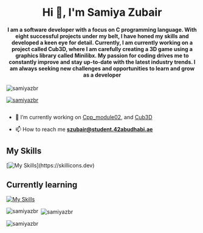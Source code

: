 <h1 align="center">Hi 👋, I'm Samiya Zubair</h1>
<h4 align="center">I am a software developer with a focus on C programming language. With eight successful projects under my belt, I have honed my skills and developed a keen eye for detail. Currently, I am currently working on a project called Cub3D, where I am carefully creating a 3D game using a graphics library called Minilibx. My passion for coding drives me to constantly improve and stay up-to-date with the latest industry trends. I am always seeking new challenges and opportunities to learn and grow as a developer</h4>

<p align="left"> <img src="https://komarev.com/ghpvc/?username=samiyazbr&label=Profile%20views&color=0e75b6&style=flat" alt="samiyazbr" /> </p>

<p align="left"> <a href="https://github.com/ryo-ma/github-profile-trophy"><img src="https://github-profile-trophy.vercel.app/?username=samiyazbr" alt="samiyazbr" /></a> </p>

<p align="left"> <a href="https://twitter.com/" target="blank"><img src="https://img.shields.io/twitter/follow/?logo=twitter&style=for-the-badge" alt="" /></a> </p>

- 🔭 I’m currently working on [Cpp_module02](https://github.com/samiyazbr/cpp_module02), and [Cub3D](https://github.com/samiyazbr/Cub3D)

- 📫 How to reach me **szubair@student.42abudhabi.ae**
## My Skills

[![My Skills](https://skillicons.dev/icons?i=c,cpp,bash,vim,vscode,stackoverflow,docker,linkedin,html,github,git,figma,discord,python,)](https://skillicons.dev)

## Currently learning

[![My Skills](https://skillicons.dev/icons?i=flutter,css,azure,postgres,nodejs,react,js,angular,express)](https://skillicons.dev)

<p><img align="left" src="https://github-readme-stats.vercel.app/api/top-langs?username=samiyazbr&show_icons=true&locale=en&layout=compact" alt="samiyazbr" /></p>

<p>&nbsp;<img align="center" src="https://github-readme-stats.vercel.app/api?username=samiyazbr&show_icons=true&locale=en" alt="samiyazbr" /></p>

<p><img align="center" src="https://github-readme-streak-stats.herokuapp.com/?user=samiyazbr&" alt="samiyazbr" /></p>
